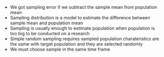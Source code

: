 - We got sampling error if we subtract the sample mean from population mean
- Sampling distribution is a model to estimate the difference between sample mean and population mean
- Sampling is usually enough to estimate population when population is too big to be conducted on a research
- Simple random sampling requires sampled population charateristics are the same with target population and they are selected randomly
- We must choose sample in the same time frame
